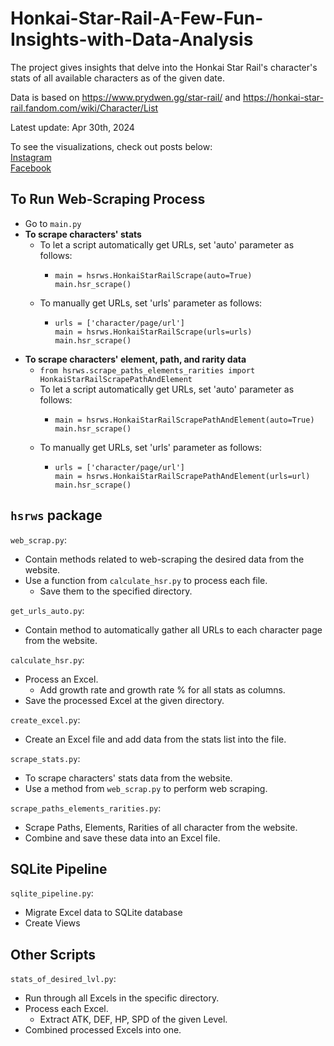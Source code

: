# Honkai-Star-Rail-A-Few-Fun-Insights-with-Data-Analysis
The project gives insights that delve into the Honkai Star Rail's character's stats of all available characters as of the given date.

Data is based on https://www.prydwen.gg/star-rail/ and https://honkai-star-rail.fandom.com/wiki/Character/List

Latest update: Apr 30th, 2024

To see the visualizations, check out posts below:  
[Instagram](https://www.instagram.com/p/C6Ww0r0BJF5/?utm_source=ig_web_copy_link&igsh=MzRlODBiNWFlZA==)  
[Facebook](https://www.facebook.com/permalink.php?story_fbid=pfbid0A5XHXHEEkAeTiPd2LpfzKqYYpFQ9aSqukoZbFZP6cRqpev117f6658QhMrPi8dtml&id=61553626169836)

## To Run Web-Scraping Process

- Go to ```main.py```
- **To scrape characters' stats**
  - To let a script automatically get URLs, set 'auto' parameter as follows:
    - ```
      main = hsrws.HonkaiStarRailScrape(auto=True)
      main.hsr_scrape()
      ```
  - To manually get URLs, set 'urls' parameter as follows:
    - ```
      urls = ['character/page/url']
      main = hsrws.HonkaiStarRailScrape(urls=urls)
      main.hsr_scrape()
      ```
- **To scrape characters' element, path, and rarity data**
  - ```from hsrws.scrape_paths_elements_rarities import HonkaiStarRailScrapePathAndElement```
  - To let a script automatically get URLs, set 'auto' parameter as follows:
    - ```
      main = hsrws.HonkaiStarRailScrapePathAndElement(auto=True)
      main.hsr_scrape()
      ```
  - To manually get URLs, set 'urls' parameter as follows:
    - ```
      urls = ['character/page/url']
      main = hsrws.HonkaiStarRailScrapePathAndElement(urls=url)
      main.hsr_scrape()
      ```

## ```hsrws``` package
```web_scrap.py```:

- Contain methods related to web-scraping the desired data from the website.
- Use a function from ```calculate_hsr.py``` to process each file.
  - Save them to the specified directory.

```get_urls_auto.py```:

- Contain method to automatically gather all URLs to each character page from the website.

```calculate_hsr.py```:

- Process an Excel.
  - Add growth rate and growth rate % for all stats as columns.
- Save the processed Excel at the given directory.

```create_excel.py```:

- Create an Excel file and add data from the stats list into the file.

```scrape_stats.py```:

- To scrape characters' stats data from the website.
- Use a method from ```web_scrap.py``` to perform web scraping.

```scrape_paths_elements_rarities.py```:

- Scrape Paths, Elements, Rarities of all character from the website.
- Combine and save these data into an Excel file.

## SQLite Pipeline

```sqlite_pipeline.py```:

- Migrate Excel data to SQLite database
- Create Views

## Other Scripts
```stats_of_desired_lvl.py```:

- Run through all Excels in the specific directory.
- Process each Excel.
  - Extract ATK, DEF, HP, SPD of the given Level.
- Combined processed Excels into one.      


